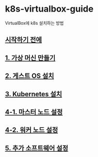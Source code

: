 # k8s-virtualbox-guide
VirtualBox에 k8s 설치하는 방법

## [시작하기 전에](/guids/00-before-start.md)

## [1. 가상 머신 만들기](/guides/01-creating-vms.md)

## [2. 게스트 OS 설치](/guides/02-install-guest-os.md)

## [3. Kubernetes 설치](/guides/03-install-kubernetes.md)

## [4-1. 마스터 노드 설정](/guides/04-1-master-config.md)

## [4-2. 워커 노드 설정](/guides/04-2-node-config.md)

## [5. 추가 소프트웨어 설정](/guides/05-additional-softwares.md)

